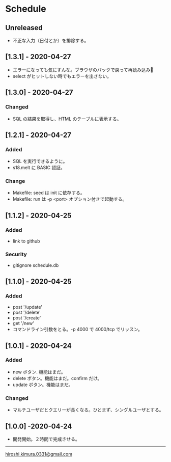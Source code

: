 # Schedule

## Unreleased

- 不正な入力（日付とか）を排除する。

## [1.3.1] - 2020-04-27
- エラーになっても気にすんな。ブラウザのバックで戻って再読み込み💪
- select がヒットしない時でもエラーを出さない。

## [1.3.0] - 2020-04-27
### Changed
- SQL の結果を取得し、HTML のテーブルに表示する。

## [1.2.1] - 2020-04-27
### Added
- SQL を実行できるように。
- s18.melt に BASIC 認証。


### Change
- Makefile: seed は init に依存する。
- Makefile: run は -p &lt;port> オプション付きで起動する。


## [1.1.2] - 2020-04-25
### Added
- link to github

### Security
- gitignore schedule.db


## [1.1.0] - 2020-04-25
### Added
- post '/update'
- post '/delete'
- post '/create'
- get '/new'
- コマンドライン引数をとる。-p 4000 で 4000/tcp でリッスン。


## [1.0.1] - 2020-04-24
### Added
- new ボタン. 機能はまだ。
- delete ボタン。機能はまだ。confirm だけ。
- update ボタン。機能はまだ。

### Changed
- マルチユーザだとクエリーが長くなる。ひとまず、シングルユーザとする。


## [1.0.0] -2020-04-24
- 開発開始。２時間で完成させる。

---
hiroshi.kimura.0331@gmail.com

